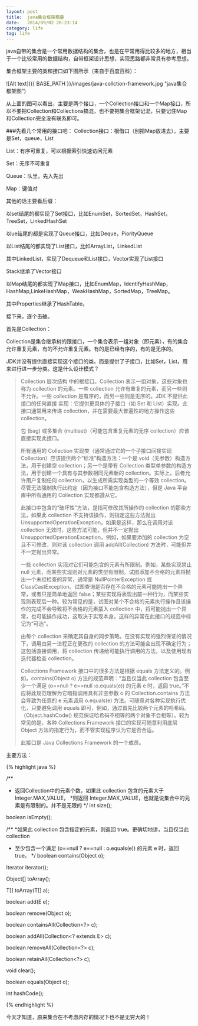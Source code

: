 ```yaml
---
layout: post
title:  java集合框架概要
date:   2014/09/02 20:23:14 
category: life
tag: life
---
```


java自带的集合是一个常用数据结构的集合，也是在平常用得比较多的地方，相当于一个比较常用的数据结构，自带框架设计思想，实现思路都非常具有参考思想。

集合框架主要的类和接口如下图所示（来自于百度百科）：



![Alt text]({{ BASE_PATH }}/images/java-collction-framework.jpg "java集合框架图")

从上面的图可以看出，主要是两个接口，一个Collection接口和一个Map接口，所以不要把Collection和Collections搞混，也不要把集合框架记混，只要记住Map和Collection完全没有联系即可。

###先看几个常用的接口吧：
Collection接口：根借口（别把Map放进去），主要是Set，queue，List

List：有序可重复，可以根据索引快速访问元素

Set：无序不可重复

Queue：队里，先入先出

Map：键值对

其他的话主要看后缀：

以set结尾的都实现了Set接口，比如EnumSet，SortedSet，HashSet，TreeSet，LinkedHashSet

以ue结尾的都是实现了Queue接口，比如Deque，PiorityQueue

以List结尾的都实现了List接口，比如ArrayList，LinkedList

其中LinkedList，实现了Dequeue和List接口，Vector实现了List接口

Stack继承了Vector接口

以Map结尾的都实现了Map接口，比如EnumMap，IdentifyHashMap，HashMap,LinkeHashMap，WeakHashMap，SortedMap，TreeMap。

其中Properties继承了HashTable。

接下来，逐个击破。

首先是Collection：

Collection是集合继承树的跟接口，一个集合表示一组对象（即元素），有的集合允许重复元素，有的不允许重复元素。有的是已经有序的，有的是无序的。

JDK并没有提供直接实现这个接口的类。而是提供了子接口，比如Set，List，用来进行进一步分类。这是什么设计模式？

> Collection 层次结构 中的根接口。Collection 表示一组对象，这些对象也称为 collection 的元素。一些 collection 允许有重复的元素，而另一些则不允许。一些 collection 是有序的，而另一些则是无序的。JDK 不提供此接口的任何直接 实现：它提供更具体的子接口（如 Set 和 List）实现。此接口通常用来传递 collection，并在需要最大普遍性的地方操作这些 collection。
> 
> 包 (bag) 或多集合 (multiset)（可能包含重复元素的无序 collection）应该直接实现此接口。
>
> 所有通用的 Collection 实现类（通常通过它的一个子接口间接实现 Collection）应该提供两个“标准”构造方法：一个是 void（无参数）构造方法，用于创建空 collection；另一个是带有 Collection 类型单参数的构造方法，用于创建一个具有与其参数相同元素新的 collection。实际上，后者允许用户复制任何 collection，以生成所需实现类型的一个等效 collection。尽管无法强制执行此约定（因为接口不能包含构造方法），但是 Java 平台库中所有通用的 Collection 实现都遵从它。
>
> 此接口中包含的“破坏性”方法，是指可修改其所操作的 collection 的那些方法，如果此 collection 不支持该操作，则指定这些方法抛出 UnsupportedOperationException。如果是这样，那么在调用对该 collection 无效时，这些方法可能，但并不一定抛出 UnsupportedOperationException。例如，如果要添加的 collection 为空且不可修改，则对该 collection 调用 addAll(Collection) 方法时，可能但并不一定抛出异常。
>
> 一些 collection 实现对它们可能包含的元素有所限制。例如，某些实现禁止 null 元素，而某些实现则对元素的类型有限制。试图添加不合格的元素将抛出一个未经检查的异常，通常是 NullPointerException 或 ClassCastException。试图查询是否存在不合格的元素可能抛出一个异常，或者只是简单地返回 false；某些实现将表现出前一种行为，而某些实现则表现后一种。较为常见的是，试图对某个不合格的元素执行操作且该操作的完成不会导致将不合格的元素插入 collection 中，将可能抛出一个异常，也可能操作成功，这取决于实现本身。这样的异常在此接口的规范中标记为“可选”。
>
> 由每个 collection 来确定其自身的同步策略。在没有实现的强烈保证的情况下，调用由另一进程正在更改的 collection 的方法可能会出现不确定行为；这包括直接调用，将 collection 传递给可能执行调用的方法，以及使用现有迭代器检查 collection。
>
> Collections Framework 接口中的很多方法是根据 equals 方法定义的。例如，contains(Object o) 方法的规范声明：“当且仅当此 collection 包含至少一个满足 (o==null ? e==null :o.equals(e)) 的元素 e 时，返回 true。”不 应将此规范理解为它暗指调用具有非空参数 o 的 Collection.contains 方法会导致为任意的 e 元素调用 o.equals(e) 方法。可随意对各种实现执行优化，只要避免调用 equals 即可，例如，通过首先比较两个元素的哈希码。（Object.hashCode() 规范保证哈希码不相等的两个对象不会相等）。较为常见的是，各种 Collections Framework 接口的实现可随意利用底层 Object 方法的指定行为，而不管实现程序认为它是否合适。
>
> 此接口是 Java Collections Framework 的一个成员。

主要方法：

{% highlight java %}

/**
* 返回Collection中的元素个数，如果此 collection 包含的元素大于 Integer.MAX_VALUE，
*则返回 Integer.MAX_VALUE，也就是说集合中的元素是有限制的。并不是无限的
*/
int size();

boolean isEmpty();

/**
*如果此 collection 包含指定的元素，则返回 true。更确切地讲，当且仅当此 collection
* 至少包含一个满足 (o==null ? e==null : o.equals(e)) 的元素 e 时，返回 true。
*/
boolean contains(Object o);

Iterator<E> iterator();

Object[] toArray();

<T> T[] toArray(T[] a);

boolean add(E e);	

boolean remove(Object o);

boolean containsAll(Collection<?> c);

boolean addAll(Collection<? extends E> c);

boolean removeAll(Collection<?> c);

boolean retainAll(Collection<?> c);

void clear();

boolean equals(Object o);

int hashCode();


{% endhighlight %}

今天才知道，原来集合在不考虑内存的情况下也不是无穷大的！


